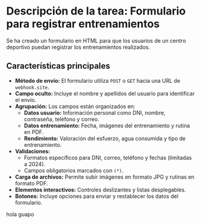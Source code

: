 # Descripción de la tarea: Formulario para registrar entrenamientos

Se ha creado un formulario en HTML para que los usuarios de un centro deportivo puedan registrar los entrenamientos realizados.

## Características principales
- **Método de envío:** El formulario utiliza `POST` o `GET` hacia una URL de `webhook.site`.
- **Campo oculto:** Incluye el nombre y apellidos del usuario para identificar el envío.
- **Agrupación:** Los campos están organizados en:
  - **Datos usuario:** Información personal como DNI, nombre, contraseña, teléfono y correo.
  - **Datos entrenamiento:** Fecha, imágenes del entrenamiento y rutina en PDF.
  - **Rendimiento:** Valoración del esfuerzo, agua consumida y tipo de entrenamiento.
- **Validaciones:**
  - Formatos específicos para DNI, correo, teléfono y fechas (limitadas a 2024).
  - Campos obligatorios marcados con `(*)`.
- **Carga de archivos:** Permite subir imágenes en formato JPG y rutinas en formato PDF.
- **Elementos interactivos:** Controles deslizantes y listas desplegables.
- **Botones:** Incluye opciones para enviar y restablecer los datos del formulario.

hola guapo
